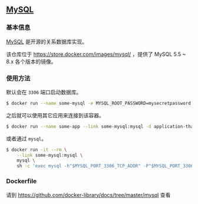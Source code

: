 ## [MySQL](https://store.docker.com/images/mysql/)

### 基本信息

[MySQL](https://en.wikipedia.org/wiki/MySQL) 是开源的关系数据库实现。

该仓库位于 https://store.docker.com/images/mysql/ ，提供了 MySQL 5.5 ~ 8.x 各个版本的镜像。

### 使用方法

默认会在 `3306` 端口启动数据库。

```bash
$ docker run --name some-mysql -e MYSQL_ROOT_PASSWORD=mysecretpassword -d mysql
```

之后就可以使用其它应用来连接到该容器。

```bash
$ docker run --name some-app --link some-mysql:mysql -d application-that-uses-mysql
```

或者通过 `mysql`。

```bash
$ docker run -it --rm \
    --link some-mysql:mysql \
    mysql \
    sh -c 'exec mysql -h"$MYSQL_PORT_3306_TCP_ADDR" -P"$MYSQL_PORT_3306_TCP_PORT" -uroot -p"$MYSQL_ENV_MYSQL_ROOT_PASSWORD"'
```

### Dockerfile

请到 https://github.com/docker-library/docs/tree/master/mysql 查看
